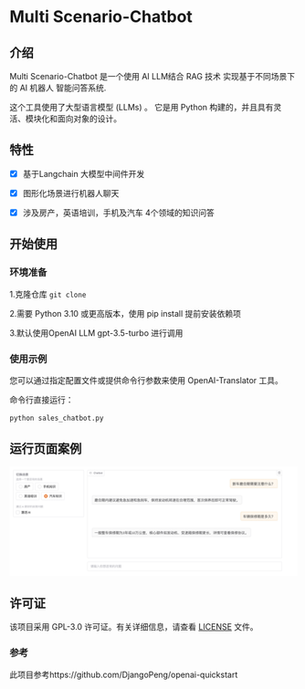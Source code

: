 # Multi Scenario-Chatbot 




## 介绍

Multi Scenario-Chatbot 是一个使用 AI LLM结合 RAG 技术 实现基于不同场景下的 AI  机器人 智能问答系统.

这个工具使用了大型语言模型 (LLMs) 。  它是用 Python 构建的，并且具有灵活、模块化和面向对象的设计。



## 特性

- [x] 基于Langchain 大模型中间件开发
- [x] 图形化场景进行机器人聊天
- [x] 涉及房产，英语培训，手机及汽车 4个领域的知识问答


## 开始使用

### 环境准备

1.克隆仓库 `git clone `

2.需要 Python 3.10 或更高版本，使用 pip install  提前安装依赖项

3.默认使用OpenAI LLM gpt-3.5-turbo 进行调用

### 使用示例

您可以通过指定配置文件或提供命令行参数来使用 OpenAI-Translator 工具。

命令行直接运行：

```bash
python sales_chatbot.py
```



## 运行页面案例

![sample_car_pic](images/sample_car_pic.png)

## 许可证

该项目采用 GPL-3.0 许可证。有关详细信息，请查看 [LICENSE](LICENSE) 文件。

### 参考

此项目参考https://github.com/DjangoPeng/openai-quickstart





